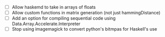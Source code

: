 - [ ] Allow haskemd to take in arrays of floats
- [ ] Allow custom functions in matrix generation (not just hammingDistance)
- [ ] Add an option for compiling sequential code using Data.Array.Accelerate.Interpreter
- [ ] Stop using imagemagick to convert python\'s bitmpas for Haskell\'s use
